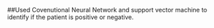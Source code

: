 ##Used Covenutional Neural Network and support vector machine to identify if the patient is positive or negative.
